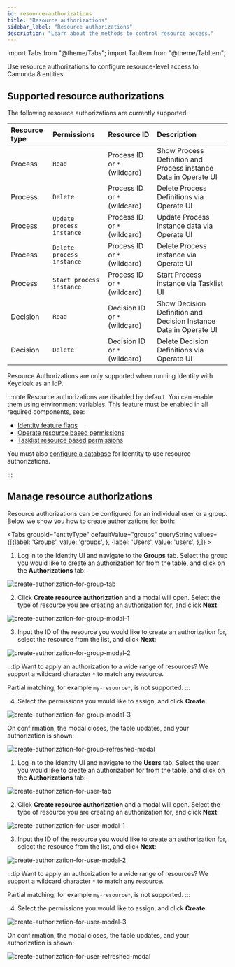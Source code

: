 ```yaml
---
id: resource-authorizations
title: "Resource authorizations"
sidebar_label: "Resource authorizations"
description: "Learn about the methods to control resource access."
---
```


import Tabs from "@theme/Tabs";
import TabItem from "@theme/TabItem";

Use resource authorizations to configure resource-level access to Camunda 8 entities.

## Supported resource authorizations

The following resource authorizations are currently supported:

| Resource type | Permissions               | Resource ID                   | Description                                                       |
| :------------ | :------------------------ | :---------------------------- | :---------------------------------------------------------------- |
| Process       | `Read`                    | Process ID or `*` (wildcard)  | Show Process Definition and Process instance Data in Operate UI   |
| Process       | `Delete`                  | Process ID or `*` (wildcard)  | Delete Process Definitions via Operate UI                         |
| Process       | `Update process instance` | Process ID or `*` (wildcard)  | Update Process instance data via Operate UI                       |
| Process       | `Delete process instance` | Process ID or `*` (wildcard)  | Delete Process instance via Operate UI                            |
| Process       | `Start process instance`  | Process ID or `*` (wildcard)  | Start Process instance via Tasklist UI                            |
| Decision      | `Read`                    | Decision ID or `*` (wildcard) | Show Decision Definition and Decision Instance Data in Operate UI |
| Decision      | `Delete`                  | Decision ID or `*` (wildcard) | Delete Decision Definitions via Operate UI                        |

Resource Authorizations are only supported when running Identity with Keycloak as an IdP.

:::note
Resource authorizations are disabled by default. You can enable them using environment variables. This feature must be enabled in all required components, see:

- [Identity feature flags](/self-managed/components/management-identity/miscellaneous/configuration-variables.md#feature-flags)
- [Operate resource based permissions](/self-managed/components/operate/operate-authentication.md#resource-based-permissions)
- [Tasklist resource based permissions](/self-managed/components/tasklist/tasklist-authentication.md#resource-based-permissions)

You must also [configure a database](/self-managed/components/management-identity/miscellaneous/configuration-variables.md#database-configuration) for Identity to use resource authorizations.

:::

## Manage resource authorizations

Resource authorizations can be configured for an individual user or a group. Below we show you how to create authorizations
for both:

<Tabs groupId="entityType" defaultValue="groups" queryString values={[{label: 'Groups', value: 'groups', }, {label: 'Users', value: 'users', },]} >
<TabItem value="groups">

1. Log in to the Identity UI and navigate to the **Groups** tab. Select the group you would like to create an authorization for from the table, and click on the **Authorizations** tab:

![create-authorization-for-group-tab](../img/create-authorization-for-group-tab.png)

2. Click **Create resource authorization** and a modal will open. Select the type of resource you are creating an authorization for, and click **Next**:

![create-authorization-for-group-modal-1](../img/create-authorization-for-group-modal-1.png)

3. Input the ID of the resource you would like to create an authorization for, select the resource from the list, and click **Next**:

![create-authorization-for-group-modal-2](../img/create-authorization-for-group-modal-2.png)

:::tip
Want to apply an authorization to a wide range of resources? We support a wildcard character `*` to match any resource.

Partial matching, for example `my-resource*`, is not supported.
:::

4. Select the permissions you would like to assign, and click **Create**:

![create-authorization-for-group-modal-3](../img/create-authorization-for-group-modal-3.png)

On confirmation, the modal closes, the table updates, and your authorization is shown:

![create-authorization-for-group-refreshed-modal](../img/create-authorization-for-group-refreshed-table.png)

</TabItem>
<TabItem value="users">

1. Log in to the Identity UI and navigate to the **Users** tab. Select the user you would like to create an authorization for from the table, and click on the **Authorizations** tab:

![create-authorization-for-user-tab](../img/create-authorization-for-user-tab.png)

2. Click **Create resource authorization** and a modal will open. Select the type of resource you are creating an authorization for, and click **Next**:

![create-authorization-for-user-modal-1](../img/create-authorization-for-user-modal-1.png)

3. Input the ID of the resource you would like to create an authorization for, select the resource from the list, and click **Next**:

![create-authorization-for-user-modal-2](../img/create-authorization-for-user-modal-2.png)

:::tip
Want to apply an authorization to a wide range of resources? We support a wildcard character `*` to match any resource.

Partial matching, for example `my-resource*`, is not supported.
:::

4. Select the permissions you would like to assign, and click **Create**:

![create-authorization-for-user-modal-3](../img/create-authorization-for-user-modal-3.png)

On confirmation, the modal closes, the table updates, and your authorization is shown:

![create-authorization-for-user-refreshed-modal](../img/create-authorization-for-user-refreshed-table.png)

</TabItem>
</Tabs>
